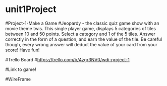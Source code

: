 # unit1Project
#Project-1-Make a Game
#Jeopardy - the classic quiz game show with an movie theme twis. This single player game, displays 5 categories of tiles between 10 and 50 points. Select a category and 1 of the 5 tiles. Answer correctly in the form of a question, and earn the value of the tile. Be careful though, every wrong answer will deduct the value of your card from your score! Have fun!

#Trello Board
#https://trello.com/b/4zgr3NV0/wdi-project-1

#Link to game!


#WireFrame




